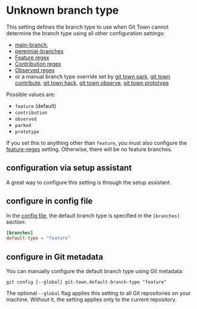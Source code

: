 # Unknown branch type

This setting defines the branch type to use when Git Town cannot determine the
branch type using all other configuration settings:

- [main-branch](main-branch.md),
- [perennial-branches](perennial-branches.md)
- [Feature regex](feature-regex.md)
- [Contribution regex](contribution-regex.md)
- [Observed regex](observed-regex.md)
- or a manual branch type override set by [git town park](../commands/park.md),
  [git town contribute](../commands/contribute.md),
  [git town hack](../commands/hack.md),
  [git town observe](../commands/observe.md),
  [git town prototype](../commands/prototype.md)

Possible values are:

- `feature` (default)
- `contribution`
- `observed`
- `parked`
- `prototype`

If you set this to anything other than `feature`, you must also configure the
[feature-regex](feature-regex.md) setting. Otherwise, there will be no feature
branches.

## configuration via setup assistant

A great way to configure this setting is through the setup assistant.

## configure in config file

In the [config file](../configuration-file.md), the default branch type is
specified in the `[branches]` section:

```toml
[branches]
default-type = "feature"
```

## configure in Git metadata

You can manually configure the default branch type using Git metadata:

```wrap
git config [--global] git-town.default-branch-type "feature"
```

The optional `--global` flag applies this setting to all Git repositories on
your machine. Without it, the setting applies only to the current repository.
